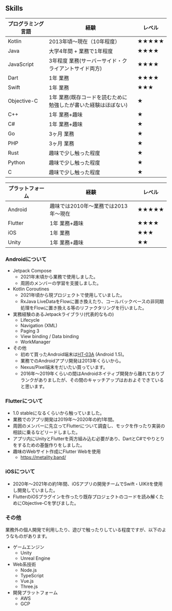## Skills

| プログラミング言語 | 経験                                                           | レベル |
|--------------------|----------------------------------------------------------------|--------|
| Kotlin             | 2013年頃～現在（10年程度）                                     | ★★★★★  |
| Java               | 大学4年間 + 業務で1年程度                                      | ★★★★   |
| JavaScript         | 3年程度 業務(サーバーサイド・クライアントサイド両方)           | ★★★★   |
| Dart               | 1年 業務                                                       | ★★★★   |
| Swift              | 1年 業務                                                       | ★★★    |
| Objective-C        | 1年 業務(既存コードを読むために勉強したが書いた経験はほぼない) | ★      |
| C++                | 1年 業務+趣味                                                  | ★      |
| C#                 | 1年 業務+趣味                                                  | ★      |
| Go                 | 3ヶ月 業務                                                     | ★      |
| PHP                | 3ヶ月 業務                                                     | ★      |
| Rust               | 趣味で少し触った程度                                           | ★      |
| Python             | 趣味で少し触った程度                                           | ★      |
| C                  | 趣味で少し触った程度                                           | ★      |

| プラットフォーム | 経験                                 | レベル |
|------------------|--------------------------------------|--------|
| Android          | 趣味では2010年～業務では2013年～現在 | ★★★★★  |
| Flutter          | 1年 業務+趣味                        | ★★★★   |
| iOS              | 1年 業務                             | ★★★    |
| Unity            | 1年 業務+趣味                        | ★★     |

### Androidについて

- Jetpack Compose
    - 2021年末頃から業務で使用しました。
    - 周囲のメンバーの学習を支援しました。
- Kotlin Coroutines
    - 2021年頃から現プロジェクトで使用していました。
    - RxJava LiveDataをFlowに置き換えたり、コールバックベースの非同期処理をFlowに置き換える等のリファクタリングを行いました。
- 実務経験のあるJetpackライブラリ(代表的なもの)
    - Lifecycle
    - Navigation (XML)
    - Paging 3
    - View binding / Data binding
    - WorkManager
- その他
    - 初めて買ったAndroid端末は[HT-03A](https://ja.wikipedia.org/wiki/HTC_Magic#HT-03A) (Android 1.5)。
    - 業務でのAndroidアプリ開発は2013年くらいから。
    - Nexus/Pixel端末をだいたい買っています。
    - 2016年～2019年くらいの間はAndroidネイティブ開発から離れておりブランクがありましたが、その間のキャッチアップはおおよそできていると思います。

### Flutterについて

- 1.0 stableになるくらいから触っていました。
- 業務でのアプリ開発は2019年～2020年の約1年間。
- 周囲のメンバーに先立ってFlutterについて調査し、モックを作ったり実装の相談に乗るなどリードしました。
- アプリ内にUnityとFlutterを両方組み込む必要があり、DartとC#でやりとりをするための基盤作りをしました。
- 趣味のWebサイト作成にFlutter Webを使用
    - https://metality.band/

### iOSについて

- 2020年～2021年の約1年間、iOSアプリの開発チームでSwift・UIKitを使用し開発していました。
- FlutterのiOSプラグインを作ったり既存プロジェクトのコードを読み解くためにObjective-Cを学びました。

### その他

業務外の個人開発で利用したり、遊びで触ったりしている程度ですが、以下のようなものがあります。

- ゲームエンジン
    - Unity
    - Unreal Engine
- Web系技術
    - Node.js
    - TypeScript
    - Vue.js
    - Three.js
- 開発プラットフォーム
    - AWS
    - GCP
